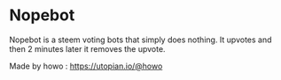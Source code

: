# Nopebot

Nopebot is a steem voting bots that simply does nothing. It upvotes and then 2 minutes later it removes the upvote.

Made by howo : https://utopian.io/@howo